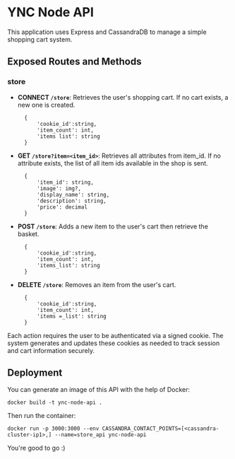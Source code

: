 # YNC Node API

This application uses Express and CassandraDB to manage a simple shopping cart system.

## Exposed Routes and Methods

### store

- **CONNECT `/store`**: Retrieves the user's shopping cart. If no cart exists, a new one is created.

        {
            'cookie_id':string,
            'item_count': int,
            'items list': string
        }

- **GET `/store?item=<item_id>`**: Retrieves all attributes from item_id. If no attribute exists, the list of all item ids available in the shop is sent.

        {
            'item_id': string,
            'image': img?,
            'display_name': string,
            'description': string,
            'price': decimal
        }

- **POST `/store`**: Adds a new item to the user's cart then retrieve the basket.

        {
            'cookie_id':string,
            'item_count': int,
            'items_list': string
        }

- **DELETE `/store`**: Removes an item from the user's cart.

        {
            'cookie_id':string,
            'item_count': int,
            'items =_list': string
        }

Each action requires the user to be authenticated via a signed cookie. The system generates and updates these cookies as needed to track session and cart information securely.

## Deployment

You can generate an image of this API with the help of Docker:

    docker build -t ync-node-api .

Then run the container:

    docker run -p 3000:3000 --env CASSANDRA_CONTACT_POINTS=[<cassandra-cluster-ip1>,] --name=store_api ync-node-api

You're good to go :)